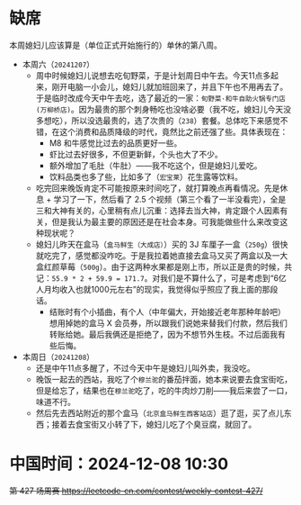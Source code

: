 
# 缺席

本周媳妇儿应该算是（单位正式开始施行的）单休的第八周。

- 本周六（`20241207`） 
  * 周中时候媳妇儿说想去吃旬野菜，于是计划周日中午去。今天11点多起来，刚开电脑一小会儿，媳妇儿就加班回来了，并且下午也不用再去了。于是临时改成今天中午去吃，选了最近的一家：`旬野菜·和牛自助火锅专门店(万柳桥店)`。因为最贵的那个刺身畅吃也没啥必要（我不吃，媳妇儿今天没多想吃），所以没选最贵的，选了次贵的（`238`）套餐。总体吃下来感觉不错，在这个消费和品质降级的时代，竟然比之前还强了些。具体表现在：
    + M8 和牛感觉比过去的品质更好一些。
    + 虾比过去好很多，不但更新鲜，个头也大了不少。
    + 额外增加了毛肚（牛肚）——我不吃这个，但是媳妇儿爱吃。
    + 饮料品类也多了些，比如多了（`宏宝莱`）花生露等饮料。
  * 吃完回来晚饭肯定不可能按原来时间吃了，就打算晚点再看情况。先是休息 + 学习了一下，然后看了 2.5 个视频（第三个看了一半没看完），全是三和大神有关的，心里稍有点儿沉重：选择去当大神，肯定跟个人因素有关，但是我认为最主要的原因还是在社会本身。可我能做些什么来改变这种现状呢？
  * 媳妇儿昨天在盒马（`盒马鲜生（大成店）`）买的 3J 车厘子一盒（`250g`）很快就吃完了，感觉都没咋吃。于是我拉着她直接去盒马又买了两盒以及一大盒红颜草莓（`500g`）。由于这两种水果都是刚上市，所以正是贵的时候，共记：`55.9 * 2 + 59.9 = 171.7`。对我们是不算什么了，可是考虑到“6亿人月均收入也就1000元左右”的现实，我觉得似乎照应了我上面的那段话。
    + 结账时有个小插曲，有个人（中年偏大，开始接近老年那种年龄吧）想用掉她的盒马 X 会员券，所以跟我们说她来替我们付款，然后我们转账给她。最后我俩还是拒绝了，因为不想节外生枝。不过后面我有些后悔。
- 本周日（`20241208`） 
  * 还是中午11点多醒了，不过今天中午是媳妇儿叫外卖，我没吃。
  * 晚饭一起去的西站，我吃了个`穆兰驼`的番茄拌面，她本来说要去食宝街吃，但是给忘了，结果也在`穆兰驼`吃了，吃的牛肉炒刀削——我后来尝了一口，味道不行。
  * 然后先去西站附近的那个盒马（`北京盒马鲜生西客站店`）逛了逛，买了点儿东西；接着去食宝街又小转了下，媳妇儿吃了个臭豆腐，就回了。

# 中国时间：2024-12-08 10:30

~~第 427 场周赛 https://leetcode-cn.com/contest/weekly-contest-427/~~
